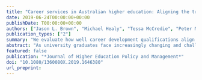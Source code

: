 ```yaml
---
title: "Career services in Australian higher education: Aligning the training of practitioners to contemporary practice"
date: 2019-06-24T00:00:00+00:00
publishDate: T00:00:00+00:00
authors: ["Jason L. Brown", "Michael Healy", "Tessa McCredie", "Peter McIlveen"]
publication_types: ["2"]
summary: "We evaluate how well career development qualifications align with the work of contemporary university practitioners."
abstract: "As university graduates face increasingly changing and challenging labour markets and work environments, universities are prioritising the work of helping students develop their graduate employability. As a result, university Career Services and career development practitioners are subject to changing strategic and operational approaches to the provision of careers and employability learning opportunities at institution-wide scale. In this study, we examine current conceptualisations of careers and employability practice through the analysis of three sources of data: program descriptions of postgraduate career development qualifications, position descriptions for careers and employability jobs advertised in Australia over the past four years, and focus groups with career development practitioners. We evaluate how well existing career development qualifications align with the work of contemporary university career development practitioners, and identify opportunities to continue evolving the profession, to better help our students meet the demands of future life and work."
featured: false
publication: "*Journal of Higher Education Policy and Management*"
doi: "10.1080/1360080X.2019.1646380"
url_preprint:
---
```


